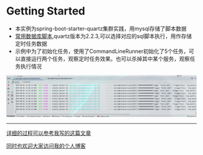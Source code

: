 # Getting Started

* 本实例为spring-boot-starter-quartz集群实践，用mysql存储了脚本数据
* [常用数据库脚本](./dbTables),quartz版本为2.2.3,可以选择对应的sql脚本执行，用作存储定时任务数据
* 示例中为了初始化任务，使用了CommandLineRunner初始化了5个任务，可以直接运行两个任务，观察定时任务效果。也可以杀掉其中某个服务，观察任务执行情况

![调用结果展示](./images/result.png)

---

[详细的过程可以参考我写的这篇文章](https://eelve.com/archives/springbootstarterquartzs)

[同时也欢迎大家访问我的个人博客]()
